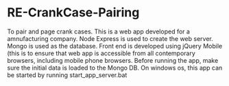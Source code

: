 # RE-CrankCase-Pairing
To pair and page crank cases.
This is a web app developed for a amnufacturing company.
Node Express is used to create the web server.
Mongo is used as the database.
Front end is developed using jQuery Mobile (this is to ensure that web app is accessible from all contemporary browsers, including mobile phone browsers.
Before running the app, make sure the initial data is loaded to the Mongo DB. 
On windows os, this app can be started by running start_app_server.bat


